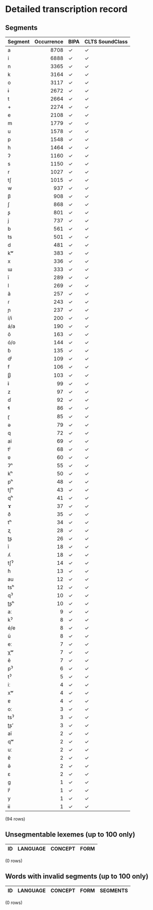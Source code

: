 
# Detailed transcription record

## Segments

| Segment | Occurrence | BIPA | CLTS SoundClass |
|:----------|-------------:|:-------|:------------------|
| a | 8708 | ✓ | ✓ |
| i | 6888 | ✓ | ✓ |
| n | 3365 | ✓ | ✓ |
| k | 3164 | ✓ | ✓ |
| o | 3117 | ✓ | ✓ |
| ɨ | 2672 | ✓ | ✓ |
| t | 2664 | ✓ | ✓ |
| + | 2274 | ✓ | ✓ |
| e | 2108 | ✓ | ✓ |
| m | 1779 | ✓ | ✓ |
| u | 1578 | ✓ | ✓ |
| p | 1548 | ✓ | ✓ |
| h | 1464 | ✓ | ✓ |
| ʔ | 1160 | ✓ | ✓ |
| s | 1150 | ✓ | ✓ |
| r | 1027 | ✓ | ✓ |
| tʃ | 1015 | ✓ | ✓ |
| w | 937 | ✓ | ✓ |
| β | 908 | ✓ | ✓ |
| ʃ | 868 | ✓ | ✓ |
| ʂ | 801 | ✓ | ✓ |
| j | 737 | ✓ | ✓ |
| b | 561 | ✓ | ✓ |
| ts | 501 | ✓ | ✓ |
| d | 481 | ✓ | ✓ |
| kʷ | 383 | ✓ | ✓ |
| x | 336 | ✓ | ✓ |
| ɯ | 333 | ✓ | ✓ |
| ĩ | 289 | ✓ | ✓ |
| l | 269 | ✓ | ✓ |
| ã | 257 | ✓ | ✓ |
| ɾ | 243 | ✓ | ✓ |
| ɲ | 237 | ✓ | ✓ |
| í/i | 200 | ✓ | ✓ |
| á/a | 190 | ✓ | ✓ |
| õ | 163 | ✓ | ✓ |
| ó/o | 144 | ✓ | ✓ |
| ɓ | 135 | ✓ | ✓ |
| dʲ | 109 | ✓ | ✓ |
| f | 106 | ✓ | ✓ |
| β̞ | 103 | ✓ | ✓ |
| ɨ̃ | 99 | ✓ | ✓ |
| z | 97 | ✓ | ✓ |
| ɗ | 92 | ✓ | ✓ |
| ɬ | 86 | ✓ | ✓ |
| ɽ | 85 | ✓ | ✓ |
| ə | 79 | ✓ | ✓ |
| q | 72 | ✓ | ✓ |
| ai | 69 | ✓ | ✓ |
| tʲ | 68 | ✓ | ✓ |
| ʋ | 60 | ✓ | ✓ |
| ʔⁿ | 55 | ✓ | ✓ |
| kʰ | 50 | ✓ | ✓ |
| pʰ | 48 | ✓ | ✓ |
| tʃʰ | 43 | ✓ | ✓ |
| qʰ | 41 | ✓ | ✓ |
| ɤ | 37 | ✓ | ✓ |
| ð | 35 | ✓ | ✓ |
| tʰ | 34 | ✓ | ✓ |
| ʐ | 28 | ✓ | ✓ |
| ʈʂ | 26 | ✓ | ✓ |
| ī | 18 | ✓ | ✓ |
| ʎ | 18 | ✓ | ✓ |
| tʃˀ | 14 | ✓ | ✓ |
| ɦ | 13 | ✓ | ✓ |
| au | 12 | ✓ | ✓ |
| tsʰ | 12 | ✓ | ✓ |
| qˀ | 10 | ✓ | ✓ |
| ʈʂʰ | 10 | ✓ | ✓ |
| aː | 9 | ✓ | ✓ |
| kˀ | 8 | ✓ | ✓ |
| é/e | 8 | ✓ | ✓ |
| ũ | 8 | ✓ | ✓ |
| eː | 7 | ✓ | ✓ |
| χʷ | 7 | ✓ | ✓ |
| ẽ | 7 | ✓ | ✓ |
| pˀ | 6 | ✓ | ✓ |
| tˀ | 5 | ✓ | ✓ |
| iː | 4 | ✓ | ✓ |
| xʷ | 4 | ✓ | ✓ |
| ɐ | 4 | ✓ | ✓ |
| oː | 3 | ✓ | ✓ |
| tsˀ | 3 | ✓ | ✓ |
| ʈʂ’ | 3 | ✓ | ✓ |
| aĩ | 2 | ✓ | ✓ |
| qʷ | 2 | ✓ | ✓ |
| uː | 2 | ✓ | ✓ |
| ɐ̃ | 2 | ✓ | ✓ |
| ə̃ | 2 | ✓ | ✓ |
| ɛ | 2 | ✓ | ✓ |
| g | 1 | ✓ | ✓ |
| lʲ | 1 | ✓ | ✓ |
| y | 1 | ✓ | ✓ |
| ɨi | 1 | ✓ | ✓ |

(94 rows)



## Unsegmentable lexemes (up to 100 only)

| ID | LANGUAGE | CONCEPT | FORM |
|------|------------|-----------|--------|

(0 rows)



## Words with invalid segments (up to 100 only)

| ID | LANGUAGE | CONCEPT | FORM | SEGMENTS |
|------|------------|-----------|--------|------------|

(0 rows)


